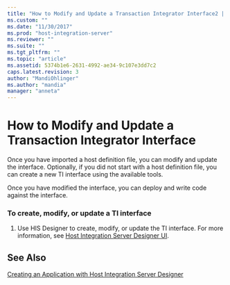 ```yaml
---
title: "How to Modify and Update a Transaction Integrator Interface2 | Microsoft Docs"
ms.custom: ""
ms.date: "11/30/2017"
ms.prod: "host-integration-server"
ms.reviewer: ""
ms.suite: ""
ms.tgt_pltfrm: ""
ms.topic: "article"
ms.assetid: 5374b1e6-2631-4992-ae34-9c107e3dd7c2
caps.latest.revision: 3
author: "MandiOhlinger"
ms.author: "mandia"
manager: "anneta"
---
```

# How to Modify and Update a Transaction Integrator Interface
Once you have imported a host definition file, you can modify and update the interface. Optionally, if you did not start with a host definition file, you can create a new TI interface using the available tools.  
  
 Once you have modified the interface, you can deploy and write code against the interface.  
  
### To create, modify, or update a TI interface  
  
1.  Use HIS Designer to create, modify, or update the TI interface. For more information, see [Host Integration Server Designer UI](../HIS2010/host-integration-server-designer-ui2.md).  
  
## See Also  
 [Creating an Application with Host Integration Server Designer](../core/creating-an-application-with-host-integration-server-designer1.md)